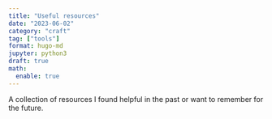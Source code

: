 ```yaml
---
title: "Useful resources"
date: "2023-06-02"
category: "craft"
tag: ["tools"]
format: hugo-md
jupyter: python3
draft: true
math:
  enable: true
---
```


A collection of resources I found helpful in the past or want to remember for the future.
